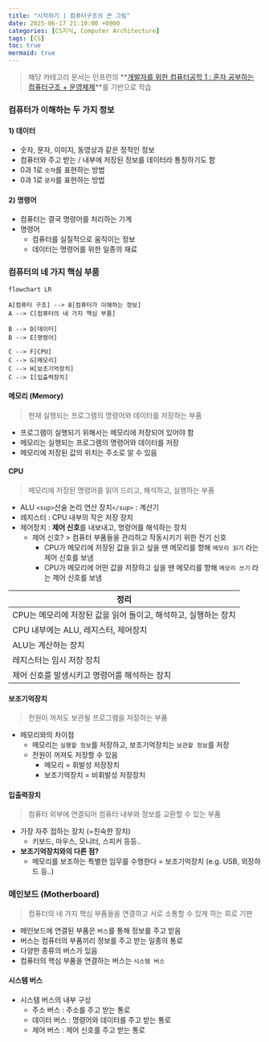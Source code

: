 ```yaml
---
title: "시작하기 | 컴퓨터구조의 큰 그림"
date: 2025-06-17 21:10:00 +0900
categories: [CS지식, Computer Architecture]
tags: [CS]
toc: true
mermaid: true
---
```

> 해당 카테고리 문서는 인프런의 **[개발자를 위한 컴퓨터공학 1 : 혼자 공부하는 컴퓨터구조 + 운영체제](https://www.inflearn.com/course/%ED%98%BC%EC%9E%90-%EA%B3%B5%EB%B6%80%ED%95%98%EB%8A%94-%EC%BB%B4%ED%93%A8%ED%84%B0%EA%B5%AC%EC%A1%B0-%EC%9A%B4%EC%98%81%EC%B2%B4%EC%A0%9C/dashboard)**를 기반으로 학습

### **컴퓨터가 이해하는 두 가지 정보**

#### **1) 데이터**

- 숫자, 문자, 이미지, 동영상과 같은 정적인 정보
- 컴퓨터와 주고 받는 / 내부에 저장된 정보를 데이터라 통칭하기도 함
- 0과 1로 `숫자`를 표현하는 방법
- 0과 1로 `문자`를 표현하는 방법

#### **2) 명령어**

- 컴퓨터는 결국 명령어를 처리하는 기계
- 명령어
  - 컴퓨터를 실질적으로 움직이는 정보
  - 데이터는 명령어를 위한 일종의 재료

### **컴퓨터의 네 가지 핵심 부품**

```mermaid
flowchart LR

A[컴퓨터 구조] --> B[컴퓨터가 이해하는 정보]
A --> C[컴퓨터의 네 가지 핵심 부품]

B --> D[데이터]
B --> E[명령어]

C --> F[CPU]
C --> G[메모리]
C --> H[보조기억장치]
C --> I[입출력장치]
```

#### **메모리 (Memory)**

> 현재 실행되는 프로그램의 명령어와 데이터를 저장하는 부품

- 프로그램이 실행되기 위해서는 메모리에 저장되어 있어야 함
- 메모리는 실행되는 프로그램의 명령어와 데이터를 저장
- 메모리에 저장된 값의 위치는 주소로 알 수 있음

#### **CPU**

> 메모리에 저장된 명령어를 읽어 드리고, 해석하고, 실행하는 부품

- ALU `<sup>`산술 논리 연산 장치`</sup>` : 계산기
- 레지스터 : CPU 내부의 작은 저장 장치
- 제어장치 : **제어 신호**를 내보내고, 명령어를 해석하는 장치
  - 제어 신호? > 컴퓨터 부품들을 관리하고 작동시키기 위한 전기 신호
    - CPU가 메모리에 저장된 값을 읽고 싶을 땐 메모리를 향해 `메모리 읽기` 라는 제어 신호를 보냄
    - CPU가 메모리에 어떤 값을 저장하고 싶을 땐 메모리를 향해 `메모리 쓰기` 라는 제어 신호를 보냄

| 정리                                                            |
| --------------------------------------------------------------- |
| CPU는 메모리에 저장된 값을 읽어 들이고, 해석하고, 실행하는 장치 |
| CPU 내부에는 ALU, 레지스터, 제어장치                            |
| ALU는 계산하는 장치                                             |
| 레지스터는 임시 저장 장치                                       |
| 제어 신호를 발생시키고 명령어를 해석하는 장치                   |

#### **보조기억장치**

> 전원이 꺼져도 보관될 프로그램을 저장하는 부품

- 메모리와의 차이점
  - 메모리는 `실행할 정보`를 저장하고, 보조기억장치는 `보관할 정보`를 저장
  - 전원이 꺼져도 저장할 수 있음
    - 메모리 = 휘발성 저장장치
    - 보조기억장치 = 비휘발성 저장장치

#### **입출력장치**

> 컴퓨터 외부에 연결되어 컴퓨터 내부와 정보를 교환할 수 있는 부품

- 가장 자주 접하는 장치 (=친숙한 장치)
  - 키보드, 마우스, 모니터, 스피커 등등..
- **보조기억장치와의 다른 점?**
  - 메모리를 보조하는 특별한 임무를 수행한다 = 보조기억장치 (e.g. USB, 외장하드 등..)

### **메인보드 (Motherboard)**

> 컴퓨터의 네 가지 핵심 부품들을 연결하고 서로 소통할 수 있게 하는 회로 기판

- 메인보드에 연결된 부품은 `버스`를 통해 정보를 주고 받음
- 버스는 컴퓨터의 부품끼리 정보를 주고 받는 일종의 통로
- 다양한 종류의 버스가 있음
- 컴퓨터의 핵심 부품을 연결하는 버스는 `시스템 버스`

#### **시스템 버스**

- 시스템 버스의 내부 구성
  - 주소 버스 : 주소를 주고 받는 통로
  - 데이터 버스 : 명령어와 데이터를 주고 받는 통로
  - 제어 버스 : 제어 신호를 주고 받는 통로
